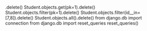 .delete()
Student.objects.get(pk=1).delete()
Student.objects.filter(pk=1).delete()
Student.objects.filter(id__in=[7,8]).delete()
Student.objects.all().delete()
from django.db import connection
from django.db import reset_queries
reset_queries()